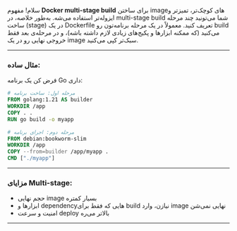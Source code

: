 سلام!
مفهوم **Docker multi-stage build** برای ساختن imageهای کوچک‌تر، تمیزتر و ایزوله‌تر استفاده می‌شه. به‌طور خلاصه، در multi-stage build شما می‌تونید چند مرحله ساخت (stage) در یک Dockerfile تعریف کنید. معمولاً در یک مرحله برنامه‌تون رو build می‌کنید (که ممکنه ابزارها و پکیج‌های زیادی لازم داشته باشه)، و در مرحله‌ی بعد فقط خروجی نهایی رو در یک image سبک‌تر کپی می‌کنید.

---

### مثال ساده:

فرض کن یک برنامه Go داری:

```dockerfile
# مرحله اول: ساخت برنامه
FROM golang:1.21 AS builder
WORKDIR /app
COPY . .
RUN go build -o myapp

# مرحله دوم: اجرای برنامه
FROM debian:bookworm-slim
WORKDIR /app
COPY --from=builder /app/myapp .
CMD ["./myapp"]
```

---

### مزایای Multi-stage:

* حجم نهایی image بسیار کمتره
* ابزارها و dependencyهایی که فقط برای build نیازن، وارد image نهایی نمی‌شن
* امنیت و سرعت deploy بالاتر می‌ره

---

